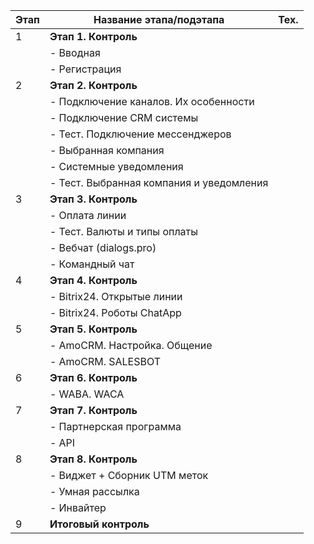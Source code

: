 | Этап | Название этапа/подэтапа                  | Тех. |
| ---- | ---------------------------------------- | ---- |
| 1    | **Этап 1. Контроль**                     |      |
|      | - Вводная                                |      |
|      | - Регистрация                            |      |
| 2    | **Этап 2. Контроль**                     |      |
|      | - Подключение каналов. Их особенности    |      |
|      | - Подключение CRM системы                |      |
|      | - Тест. Подключение мессенджеров         |      |
|      | - Выбранная компания                     |      |
|      | - Системные уведомления                  |      |
|      | - Тест. Выбранная компания и уведомления |      |
| 3    | **Этап 3. Контроль**                     |      |
|      | - Оплата линии                           |      |
|      | - Тест. Валюты и типы оплаты             |      |
|      | - Вебчат (dialogs.pro)                   |      |
|      | - Командный чат                          |      |
| 4    | **Этап 4. Контроль**                     |      |
|      | - Bitrix24. Открытые линии               |      |
|      | - Bitrix24. Роботы ChatApp               |      |
| 5    | **Этап 5. Контроль**                     |      |
|      | - AmoCRM. Настройка. Общение             |      |
|      | - AmoCRM. SALESBOT                       |      |
| 6    | **Этап 6. Контроль**                     |      |
|      | - WABA. WACA                             |      |
| 7    | **Этап 7. Контроль**                     |      |
|      | - Партнерская программа                  |      |
|      | - API                                    |      |
| 8    | **Этап 8. Контроль**                     |      |
|      | - Виджет + Сборник UTM меток             |      |
|      | - Умная рассылка                         |      |
|      | - Инвайтер                               |      |
| 9    | **Итоговый контроль**                    |      |